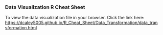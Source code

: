 ### Data Visualization R Cheat Sheet


To view the data visualization file in your browser.  Click the link here:
https://dcaley5005.github.io/R_Cheat_Sheet/Data_Transformation/data_transformation.html
